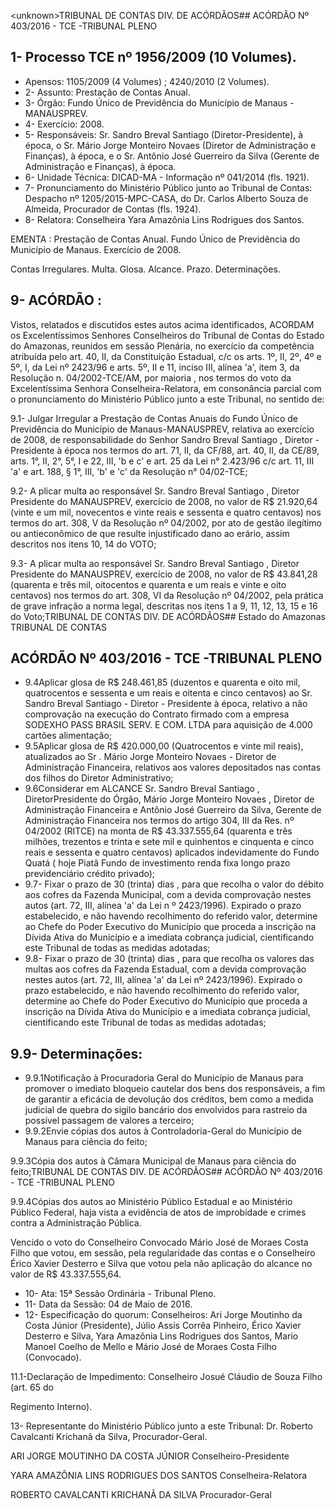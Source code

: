 &lt;unknown&gt;TRIBUNAL DE CONTAS DIV. DE ACÓRDÃOS## ACÓRDÃO Nº 403/2016 - TCE -TRIBUNAL PLENO

## 1- Processo TCE nº 1956/2009 (10 Volumes).

- Apensos: 1105/2009 (4 Volumes) ; 4240/2010 (2 Volumes).
- 2- Assunto: Prestação de Contas Anual.
- 3- Órgão: Fundo Único de Previdência do Município de Manaus - MANAUSPREV.
- 4- Exercício: 2008.
- 5- Responsáveis: Sr. Sandro Breval Santiago (Diretor-Presidente), à época, o Sr. Mário Jorge  Monteiro  Novaes (Diretor de Administração e Finanças), à época, e o Sr. Antônio José Guerreiro da Silva (Gerente de Administração e Finanças), à época.
- 6- Unidade Técnica: DICAD-MA - Informação nº 041/2014 (fls. 1921).
- 7- Pronunciamento do Ministério Público junto ao Tribunal de Contas: Despacho nº 1205/2015-MPC-CASA, do Dr. Carlos Alberto Souza de Almeida, Procurador de Contas (fls. 1924).
- 8- Relatora: Conselheira Yara Amazônia Lins Rodrigues dos Santos.

EMENTA : Prestação de Contas Anual. Fundo Único  de  Previdência  do  Município  de  Manaus. Exercício de 2008.

Contas  Irregulares.  Multa.  Glosa.  Alcance.  Prazo. Determinações.

## 9- ACÓRDÃO :

Vistos, relatados e discutidos estes autos acima identificados, ACORDAM os Excelentíssimos Senhores Conselheiros do Tribunal de Contas do Estado do Amazonas, reunidos em sessão Plenária, no exercício da competência atribuída pelo  art.  40,  II, da Constituição Estadual, c/c os arts. 1º, II, 2º, 4º e 5º, I, da Lei nº 2423/96 e arts. 5º, II e 11, inciso III, alínea 'a', item 3, da Resolução n. 04/2002-TCE/AM, por maioria , nos termos do voto da Excelentíssima Senhora Conselheira-Relatora, em consonância parcial com o pronunciamento do Ministério Público junto a este Tribunal, no sentido de:

9.1-  Julgar  Irregular a  Prestação  de  Contas  Anuais  do  Fundo  Único  de Previdência do  Município de  Manaus-MANAUSPREV, relativa  ao exercício de 2008, de responsabilidade do Senhor Sandro Breval Santiago ,  Diretor  -  Presidente à época nos termos do art. 71, II, da CF/88, art. 40, II, da CE/89, arts. 1°, II, 2°, 5°, I e 22, III, 'b e c' e art. 25 da Lei n° 2.423/96 c/c art. 11, III 'a' e art. 188, § 1°, III, 'b' e 'c' da Resolução n° 04/02-TCE;

9.2-  A plicar  multa ao  responsável  Sr. Sandro  Breval  Santiago ,  Diretor  Presidente do MANAUSPREV, exercício de 2008, no valor de R$ 21.920,64 (vinte e um mil, novecentos e vinte reais e sessenta e quatro centavos) nos termos do art. 308, V da Resolução  nº  04/2002,  por  ato  de  gestão  ilegítimo  ou  antieconômico  de  que  resulte injustificado dano ao erário, assim descritos nos itens 10, 14 do VOTO;

9.3-  A plicar  multa ao  responsável  Sr. Sandro  Breval  Santiago ,  Diretor  Presidente do MANAUSPREV, exercício de 2008, no valor de R$ 43.841,28 (quarenta e três mil, oitocentos e quarenta e um reais e vinte e oito centavos) nos termos do art. 308, VI da Resolução nº 04/2002, pela prática de grave infração a norma legal, descritas nos itens 1 a 9, 11, 12, 13, 15 e 16 do Voto;TRIBUNAL DE CONTAS DIV. DE ACÓRDÃOS## Estado do Amazonas TRIBUNAL DE CONTAS

## ACÓRDÃO Nº 403/2016 - TCE -TRIBUNAL PLENO

- 9.4Aplicar  glosa de R$  248.461,85 (duzentos  e  quarenta  e  oito  mil, quatrocentos e sessenta e um reais e oitenta e cinco centavos) ao Sr. Sandro Breval Santiago -  Diretor  -  Presidente à época, relativo  a  não comprovação na execução do Contrato firmado com a empresa SODEXHO PASS BRASIL SERV. E COM. LTDA para aquisição de 4.000 cartões alimentação;
- 9.5Aplicar  glosa de R$  420.000,00 (Quatrocentos  e  vinte  mil  reais), atualizados ao Sr . Mário Jorge Monteiro Novaes - Diretor de Administração Financeira, relativos aos valores depositados nas contas dos filhos do Diretor Administrativo;
- 9.6Considerar  em ALCANCE Sr. Sandro  Breval  Santiago , DiretorPresidente do Órgão, Mário Jorge  Monteiro Novaes , Diretor de Administração Financeira e Antônio José Guerreiro da Silva, Gerente de Administração Financeira nos termos  do  artigo  304,  III  da  Res.  nº  04/2002  (RITCE)  na  monta  de R$  43.337.555,64 (quarenta e três milhões, trezentos e  trinta e sete mil e quinhentos e cinquenta e cinco reais e sessenta e quatro centavos) aplicados indevidamente do Fundo Quatá ( hoje Piatã Fundo de investimento renda fixa longo prazo previdenciário crédito privado);
- 9.7- Fixar o prazo de 30 (trinta) dias , para que recolha o valor do débito aos cofres da Fazenda Municipal, com a devida comprovação nestes autos (art. 72, III, alínea 'a' da Lei n º 2423/1996). Expirado o prazo estabelecido, e não havendo recolhimento do referido  valor,  determine  ao  Chefe  do  Poder  Executivo  do  Município  que  proceda  a inscrição na Dívida Ativa do  Município e  a imediata cobrança judicial, cientificando este Tribunal de todas as medidas adotadas;
- 9.8- Fixar o prazo de 30 (trinta) dias , para que recolha os valores das multas aos cofres da Fazenda Estadual, com a devida comprovação nestes autos (art. 72,  III, alínea  'a'  da  Lei  nº  2423/1996).  Expirado  o prazo  estabelecido,  e  não  havendo recolhimento do referido valor, determine ao Chefe do Poder Executivo do Município que proceda  a  inscrição  na  Dívida Ativa do Município  e  a  imediata  cobrança  judicial, cientificando este Tribunal de todas as medidas adotadas;

## 9.9- Determinações:

- 9.9.1Notificação  à  Procuradoria  Geral  do Município  de Manaus  para promover  o  imediato bloqueio cautelar dos bens dos responsáveis, a fim de garantir a eficácia  de  devolução  dos  créditos,  bem  como  a  medida  judicial  de  quebra  do  sigilo bancário dos envolvidos para rastreio da possível passagem de valores a terceiro;
- 9.9.2Envie cópias dos autos à Controladoria-Geral do Município de Manaus para ciência do feito;

9.9.3Cópia dos autos à Câmara Municipal de Manaus para ciência do feito;TRIBUNAL DE CONTAS DIV. DE ACÓRDÃOS## ACÓRDÃO Nº 403/2016 - TCE -TRIBUNAL PLENO

9.9.4Cópias dos autos ao Ministério Público Estadual e ao Ministério Público Federal, haja vista a evidência de atos de improbidade e crimes contra a Administração Pública.

Vencido o voto do Conselheiro Convocado Mário José de Moraes Costa Filho que votou, em sessão, pela regularidade das contas e o Conselheiro Érico Xavier Desterro e Silva que votou pela não aplicação do alcance no valor de R$ 43.337.555,64.

- 10- Ata: 15ª Sessão Ordinária - Tribunal Pleno.
- 11- Data da Sessão: 04 de Maio de 2016.
- 12-  Especificação  do  quorum: Conselheiros:  Ari  Jorge  Moutinho  da  Costa  Júnior (Presidente), Júlio  Assis Corrêa Pinheiro, Érico Xavier Desterro e Silva,  Yara  Amazônia Lins Rodrigues dos Santos, Mario Manoel Coelho de Mello e Mário José de Moraes Costa Filho (Convocado).

11.1-Declaração de Impedimento: Conselheiro Josué Cláudio de Souza Filho (art. 65 do

Regimento Interno).

13- Representante do Ministério Público junto a este Tribunal: Dr. Roberto Cavalcanti Krichanã da Silva, Procurador-Geral.

ARI JORGE MOUTINHO DA COSTA JÚNIOR Conselheiro-Presidente

YARA AMAZÔNIA LINS RODRIGUES DOS SANTOS Conselheira-Relatora

ROBERTO CAVALCANTI KRICHANÃ DA SILVA Procurador-Geral
